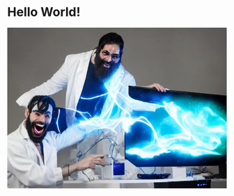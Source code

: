 # Hello World!

![](https://github.com/madcomputerscientists/.github/blob/main/profile/MadComputerScientists.png)
